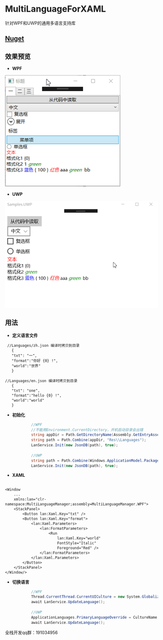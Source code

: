 # MultiLanguageForXAML
针对WPF和UWP的通用多语言支持库

## [Nuget](https://www.nuget.org/packages/MultiLanguageForXAML/)

## 效果预览
* **WPF**

![steup](https://raw.githubusercontent.com/DaZiYuan/MultiLanguageForXAML/master/screenshots/WPF.gif)


* **UWP**

![steup](https://github.com/DaZiYuan/MultiLanguageForXAML/blob/master/screenshots/UWP.gif?raw=true)

## 用法

* **定义语言文件**
 ```
  //Languages/zh.json 编译时拷贝到目录
    {
    "txt": "一",
    "format":"你好 {0} !",
    "world":"世界"
    }

//Languages/en.json 编译时拷贝到目录
    {
    "txt": "one",
    "format":"hello {0} !",
    "world":"world"
    }

 ```
* **初始化**
```csharp
            //WPF
            //不能用Environment.CurrentDirectory，开机启动目录会出错
            string appDir = Path.GetDirectoryName(Assembly.GetEntryAssembly().Location);
            string path = Path.Combine(appDir, "Res\\Languages");
            LanService.Init(new JsonDB(path), true);
            
            //UWP
            string path = Path.Combine(Windows.ApplicationModel.Package.Current.InstalledLocation.Path, "Languages");
            LanService.Init(new JsonDB(path), true);
```

* **XAML**
```XAML

<Window
    ...
    xmlns:lan="clr-namespace:MultiLanguageManager;assembly=MultiLanguageManager.WPF">
    <StackPanel>
        <Button lan:Xaml.Key="txt" />
        <Button lan:Xaml.Key="format">
            <lan:Xaml.Parameters>
                <lan:FormatParameters>
                    <Run
                        lan:Xaml.Key="world"
                        FontStyle="Italic"
                        Foreground="Red" />
                </lan:FormatParameters>
            </lan:Xaml.Parameters>
        </Button>
    </StackPanel>
</Window/>

```
* **切换语言**
```csharp
            //WPF
            Thread.CurrentThread.CurrentUICulture = new System.Globalization.CultureInfo(CultureName);
            await LanService.UpdateLanguage();
            
            //UWP
            ApplicationLanguages.PrimaryLanguageOverride = CultureName;
            await LanService.UpdateLanguage();
```

全栈开发qq群：191034956
